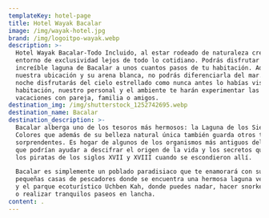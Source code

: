 ```yaml
---
templateKey: hotel-page
title: Hotel Wayak Bacalar
image: /img/wayak-hotel.jpg
brand: /img/logoitpo-wayak.webp
description: >-
  Hotel Wayak Bacalar-Todo Incluido, al estar rodeado de naturaleza crea un
  entorno de exclusividad lejos de todo lo cotidiano. Podrás disfrutar de la
  increíble laguna de Bacalar a unos cuantos pasos de tu habitación. Además, por
  nuestra ubicación y su arena blanca, no podrás diferenciarla del mar. Por la
  noche disfrutarás del cielo estrellado como nunca antes lo habías visto. Tu
  habitación, nuestro personal y el ambiente te harán experimentar las mejores
  vacaciones con pareja, familia o amigos.
destination_img: /img/shutterstock_1252742695.webp
destination_name: Bacalar
destination_description: >-
  Bacalar alberga uno de los tesoros más hermosos: la Laguna de los Siete
  Colores que además de su belleza natural única también guarda otros tesoros
  sorprendentes. Es hogar de algunos de los organismos más antiguos del planeta
  que podrían ayudar a descifrar el origen de la vida y los secretos que dejaron
  los piratas de los siglos XVII y XVIII cuando se escondieron allí.

  Bacalar es simplemente un poblado paradisiaco que te enamorará con sus
  pequeñas casas de pescadores donde se encuentra una hermosa laguna verde azul
  y el parque ecoturístico Uchben Kah, donde puedes nadar, hacer snorkel, bucear
  o realizar tranquilos paseos en lancha.
content: .
---
```


